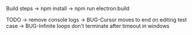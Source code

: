 Build steps
-> npm install
-> npm run electron:build

TODO
-> remove console logs
-> BUG-Cursor moves to end on editing test case
-> BUG-Infinite loops don't terminate after timeout in windows
